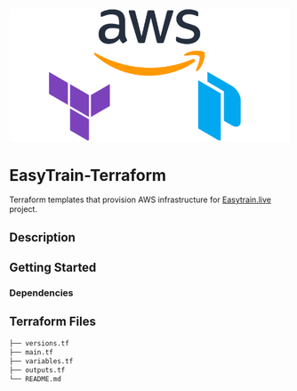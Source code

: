 ![](images/easytrain-terraform.png)

# EasyTrain-Terraform

Terraform templates that provision AWS infrastructure for [Easytrain.live](https://easytrain.live/) project.




## Description

## Getting Started

### Dependencies

## Terraform Files
```
├── versions.tf
├── main.tf
├── variables.tf
├── outputs.tf
└── README.md
```


